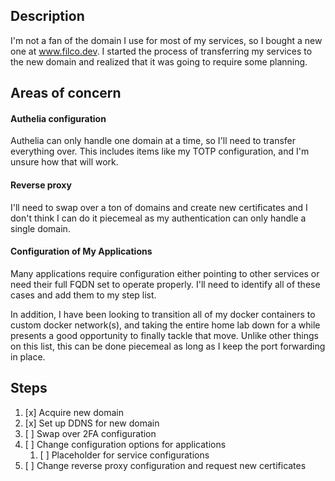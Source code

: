 ## Description
I'm not a fan of the domain I use for most of my services, so I bought a new one at www.filco.dev. I started the process of transferring my services to the new domain and realized that it was going to require some planning.

## Areas of concern
#### Authelia configuration
Authelia can only handle one domain at a time, so I'll need to transfer everything over. This includes items like my TOTP configuration, and I'm unsure how that will work.

#### Reverse proxy
I'll need to swap over a ton of domains and create new certificates and I don't think I can do it piecemeal as my authentication can only handle a single domain.

#### Configuration of My Applications
Many applications require configuration either pointing to other services or need their full FQDN set to operate properly. I'll need to identify all of these cases and add them to my step list.

In addition, I have been looking to transition all of my docker containers to custom docker network(s), and taking the entire home lab down for a while presents a good opportunity to finally tackle that move. Unlike other things on this list, this can be done piecemeal as long as I keep the port forwarding in place.
## Steps
1. [x] Acquire new domain
2. [x] Set up DDNS for new domain
3. [ ] Swap over 2FA configuration
4. [ ] Change configuration options for applications
	1. [ ] Placeholder for service configurations
5. [ ] Change reverse proxy configuration and request new certificates

